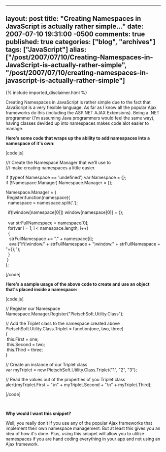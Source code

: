   ---
  layout: post
  title: "Creating Namespaces in JavaScript is actually rather simple..."
  date: 2007-07-10 19:31:00 -0500
  comments: true
  published: true
  categories: ["blog", "archives"]
  tags: ["JavaScript"]
  alias: ["/post/2007/07/10/Creating-Namespaces-in-JavaScript-is-actually-rather-simple", "/post/2007/07/10/creating-namespaces-in-javascript-is-actually-rather-simple"]
  ---
<!-- more -->
{% include imported_disclaimer.html %}
<p>
Creating Namespaces in JavaScript is rather simple due to the fact that JavaScript is a&nbsp;very flexible language. As far as I know all the popular Ajax frameworks do this (including the&nbsp;ASP.NET AJAX Extensions). Being a .NET programmer (I&#39;m assuming Java programmers would feel the same way), having classes devided up into&nbsp;namespaces makes code alot easier to manage.
</p>
<p>
<strong>Here&#39;s some code that wraps up the ability to add namespaces into&nbsp;a namespace of it&#39;s own:</strong>
</p>
<p>
[code:js] 
</p>
<p>
/// Create the Namespace Manager that we&#39;ll use to<br />
/// make creating namespaces a little easier.
</p>
<p>
if (typeof Namespace == &#39;undefined&#39;) var Namespace = {};<br />
if (!Namespace.Manager) Namespace.Manager = {};
</p>
<p>
Namespace.Manager = {<br />
&nbsp;Register:function(namespace){<br />
&nbsp;&nbsp;namespace = namespace.split(&#39;.&#39;);
</p>
<p>
&nbsp;&nbsp;if(!window[namespace[0]]) window[namespace[0]] = {};<br />
&nbsp;&nbsp;<br />
&nbsp;&nbsp;var strFullNamespace = namespace[0];<br />
&nbsp;&nbsp;for(var i = 1; i &lt; namespace.length; i++)<br />
&nbsp;&nbsp;{<br />
&nbsp;&nbsp;&nbsp;strFullNamespace += &quot;.&quot; + namespace[i];<br />
&nbsp;&nbsp;&nbsp;eval(&quot;if(!window.&quot; + strFullNamespace + &quot;)window.&quot; + strFullNamespace + &quot;={};&quot;);<br />
&nbsp;&nbsp;}<br />
&nbsp;}<br />
};
</p>
<p>
[/code] 
</p>
<p>
<strong>Here&#39;s&nbsp;a sample usage of the above code to create and use an object that&#39;s placed inside a namespace:</strong>
</p>
<p>
[code:js] 
</p>
<p>
// Register our Namespace<br />
Namespace.Manager.Register(&quot;PietschSoft.Utility.Class&quot;);
</p>
<p>
// Add the Triplet class to the namespace created above<br />
PietschSoft.Utility.Class.Triplet = function(one, two, three)<br />
{<br />
&nbsp;this.First = one;<br />
&nbsp;this.Second = two;<br />
&nbsp;this.Third = three;<br />
}
</p>
<p>
// Create an instance of our Triplet class<br />
var myTriplet = new PietschSoft.Utility.Class.Triplet(&quot;1&quot;, &quot;2&quot;, &quot;3&quot;);
</p>
<p>
// Read the values out of the properties of you Triplet class<br />
alert(myTriplet.First + &quot;\n&quot; + myTriplet.Second + &quot;\n&quot; + myTriplet.Third);
</p>
<p>
[/code]
</p>
<p>
&nbsp;
</p>
<p>
<strong>Why would I want this snippet?</strong>
</p>
<p>
Well, you really don&#39;t if you use any of the popular Ajax frameworks that implement their own namespace management. But at least this gives you an idea of how it&#39;s done. Plus, using this snippet will allow you to utilize namespaces if you are hand coding everything in your app and not using an Ajax framework.
</p>

